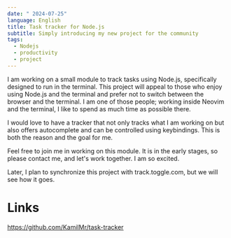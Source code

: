 ```yaml
---
date: " 2024-07-25"
language: English
title: Task tracker for Node.js
subtitle: Simply introducing my new project for the community
tags:
  - Nodejs
  - productivity
  - project
---
```

 I am working on a small module to track tasks using Node.js, specifically designed to run in the terminal. This project will appeal to those who enjoy using Node.js and the terminal and prefer not to switch between the browser and the terminal. I am one of those people; working inside Neovim and the terminal, I like to spend as much time as possible there.

I would love to have a tracker that not only tracks what I am working on but also offers autocomplete and can be controlled using keybindings. This is both the reason and the goal for me.

Feel free to join me in working on this module. It is in the early stages, so please contact me, and let's work together. I am so excited.

Later, I plan to synchronize this project with track.toggle.com, but we will see how it goes.
# Links
https://github.com/KamilMr/task-tracker

